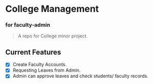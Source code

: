 # College Management 
### for faculty-admin

> A repo for College minor project.
> 

## Current Features

- [x] Create Faculty Accounts.
- [x] Requesting Leaves from Admin.
- [x] Admin can approve leaves and check students/ faculty records.
